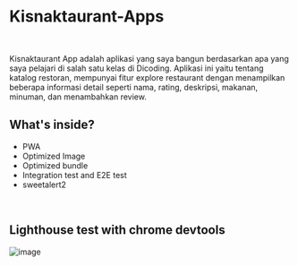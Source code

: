 # Kisnaktaurant-Apps
<br>

Kisnaktaurant App adalah aplikasi yang saya bangun berdasarkan apa yang saya pelajari di salah satu kelas di Dicoding. Aplikasi ini yaitu tentang katalog restoran, mempunyai fitur explore restaurant dengan menampilkan beberapa informasi detail seperti nama, rating, deskripsi, makanan, minuman, dan menambahkan review.
<br>

## What's inside?
- PWA
- Optimized Image
- Optimized bundle
- Integration test and E2E test
- sweetalert2
<br>

## Lighthouse test with chrome devtools
![image](https://user-images.githubusercontent.com/64366825/202953639-eb7af04f-d950-4b85-b161-baac53ea8a3c.png)

